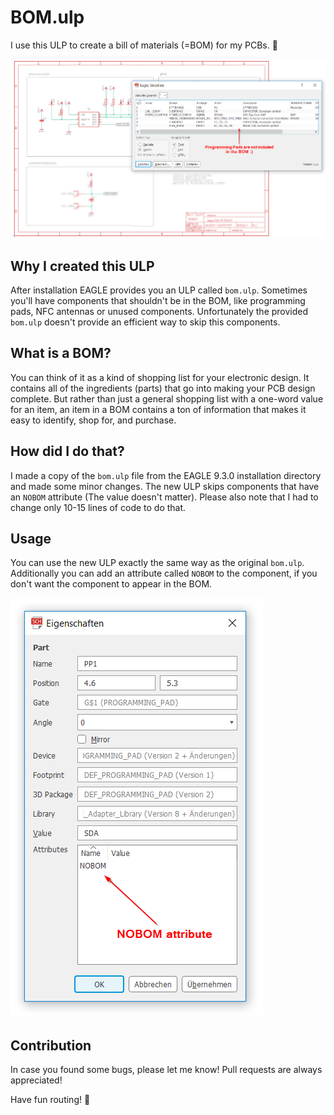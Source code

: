 # BOM.ulp
 I use this ULP to create a bill of materials (=BOM) for my PCBs. :bookmark_tabs:

 ![Screenshot of the BOM ulp](images/bom_overview.png)

## Why I created this ULP
After installation EAGLE provides you an ULP called `bom.ulp`. Sometimes you'll
have components that shouldn't be in the BOM, like programming pads, NFC antennas
or unused components. Unfortunately the provided `bom.ulp` doesn't provide an
efficient way to skip this components.

## What is a BOM?
You can think of it as a kind of shopping list for your electronic design.
It contains all of the ingredients (parts) that go into making your PCB design
complete. But rather than just a general shopping list with a one-word value
for an item, an item in a BOM contains a ton of information that makes it
easy to identify, shop for, and purchase.

## How did I do that?
I made a copy of the `bom.ulp` file from the EAGLE 9.3.0 installation directory and
made some minor changes. The new ULP skips components that have an `NOBOM`
attribute (The value doesn't matter). Please also note that I had to change only
10-15 lines of code to do that.

## Usage
You can use the new ULP exactly the same way as the original `bom.ulp`.
Additionally you can add an attribute called `NOBOM` to the component, if you
don't want the component to appear in the BOM.

 ![Screenshot of component with the NOBOM attribute](images/nobom_attribute.png)

## Contribution
In case you found some bugs, please let me know! Pull requests are always appreciated! 

Have fun routing! :raised_hands:
